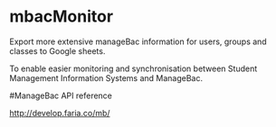 # mbacMonitor
Export more extensive manageBac information for users, groups and classes to Google sheets.

To enable easier monitoring and synchronisation between Student Management Information Systems and ManageBac.

#ManageBac API reference

http://develop.faria.co/mb/

